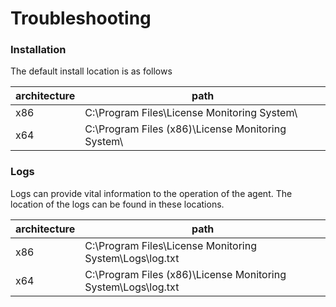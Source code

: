 # Troubleshooting

### Installation

The default install location is as follows

| architecture | path                                               |
| ------------ | -------------------------------------------------- |
| x86          | C:\Program Files\License Monitoring System\        |
| x64          | C:\Program Files (x86)\License Monitoring System\  |

### Logs

Logs can provide vital information to the operation of the agent. The location of the logs can be found in these locations.

| architecture | path                                                          |
| ------------ | ------------------------------------------------------------- |
| x86          | C:\Program Files\License Monitoring System\Logs\log.txt       |
| x64          | C:\Program Files (x86)\License Monitoring System\Logs\log.txt |
